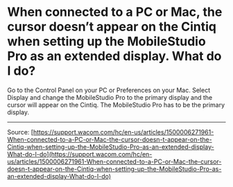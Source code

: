 # When connected to a PC or Mac, the cursor doesn’t appear on the Cintiq when setting up the MobileStudio Pro as an extended display. What do I do?

Go to the Control Panel on your PC or Preferences on your Mac. Select Display and change the MobileStudio Pro to the primary display and the cursor will appear on the Cintiq. The MobileStudio Pro has to be the primary display.

---
Source: [https://support.wacom.com/hc/en-us/articles/1500006271961-When-connected-to-a-PC-or-Mac-the-cursor-doesn-t-appear-on-the-Cintiq-when-setting-up-the-MobileStudio-Pro-as-an-extended-display-What-do-I-do](https://support.wacom.com/hc/en-us/articles/1500006271961-When-connected-to-a-PC-or-Mac-the-cursor-doesn-t-appear-on-the-Cintiq-when-setting-up-the-MobileStudio-Pro-as-an-extended-display-What-do-I-do)
